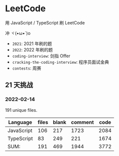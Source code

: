 # LeetCode

用 JavaScript / TypeScript 刷 LeetCode

冲 ヾ(•ω•\`)o

- `2021`: 2021 年刷的题
- `2022`: 2022 年刷的题
- `coding-interview`: 剑指 Offer
- `cracking-the-coding-interview`: 程序员面试金典
- `contests`: 周赛

## 21 天挑战

### 2022-02-14

191 unique files.

| Language   | files | blank | comment | code |
| ---------- | ----- | ----- | ------- | ---- |
| JavaScript | 106   | 217   | 1723    | 2084 |
| TypeScript | 83    | 249   | 221     | 1674 |
| SUM:       | 191   | 469   | 1944    | 3772 |
